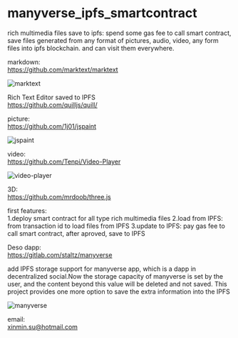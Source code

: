# manyverse_ipfs_smartcontract

rich multimedia files save to ipfs: spend some gas fee to call smart contract, save files generated from any format of pictures, audio, video, any form files into ipfs blockchain. and can visit them everywhere. 

markdown:  
https://github.com/marktext/marktext

![marktext](https://user-images.githubusercontent.com/16698808/207223930-fe45f41d-3058-478c-96f0-681e0908d0d7.png)


Rich Text Editor saved to IPFS    
https://github.com/quilljs/quill/


picture:  
https://github.com/1j01/jspaint 

![jspaint](https://user-images.githubusercontent.com/16698808/207223995-c2335e6d-1a1c-47e5-b49d-f853cd1d8e38.png)


video:  
https://github.com/Tenpi/Video-Player

![video-player](https://user-images.githubusercontent.com/16698808/207224021-360058d1-8e02-487b-979d-ecb5c706eb40.png)


3D:  
https://github.com/mrdoob/three.js

first features:  
1.deploy smart contract for all type  rich multimedia files 
2.load from IPFS: from transaction id to load files from IPFS 
3.update to IPFS: pay gas fee to call smart contract, after aproved, save to IPFS


Deso dapp:   
https://gitlab.com/staltz/manyverse

add IPFS storage support for manyverse app, which is a dapp in decentralized social.Now the storage capacity of manyverse is set by the user, and the content beyond this value will be deleted and not saved. This project provides one more option to save the extra information into the IPFS

![manyverse](https://user-images.githubusercontent.com/16698808/207224086-cf8ee055-b984-4570-9190-3061623aa13a.png)


email:  
xinmin.su@hotmail.com   
